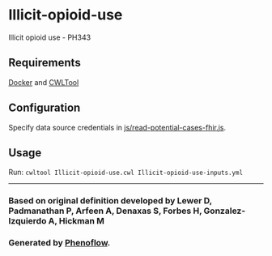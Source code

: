 # Illicit-opioid-use

Illicit opioid use - PH343

## Requirements

[Docker](https://docs.docker.com/install/) and [CWLTool](https://github.com/common-workflow-language/cwltool#install)

## Configuration

Specify data source credentials in [js/read-potential-cases-fhir.js](js/read-potential-cases-fhir.js).

## Usage

Run: `cwltool Illicit-opioid-use.cwl Illicit-opioid-use-inputs.yml`

***

### Based on original definition developed by Lewer D, Padmanathan P, Arfeen A, Denaxas S, Forbes H, Gonzalez-Izquierdo A, Hickman M
### Generated by [Phenoflow](https://kclhi.org/phenoflow).
